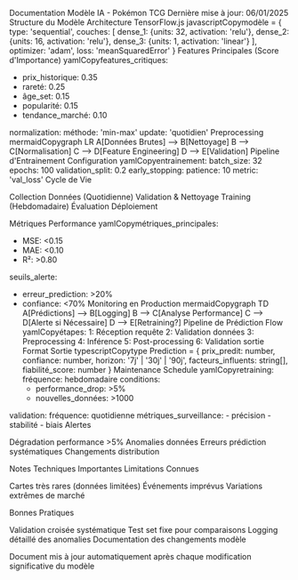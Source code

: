 Documentation Modèle IA - Pokémon TCG
Dernière mise à jour: 06/01/2025
Structure du Modèle
Architecture TensorFlow.js
javascriptCopymodèle = {
  type: 'sequential',
  couches: [
    dense_1: {units: 32, activation: 'relu'},
    dense_2: {units: 16, activation: 'relu'},
    dense_3: {units: 1, activation: 'linear'}
  ],
  optimizer: 'adam',
  loss: 'meanSquaredError'
}
Features
Principales (Score d'Importance)
yamlCopyfeatures_critiques:
  - prix_historique: 0.35
  - rareté: 0.25
  - âge_set: 0.15
  - popularité: 0.15
  - tendance_marché: 0.10

normalization:
  méthode: 'min-max'
  update: 'quotidien'
Preprocessing
mermaidCopygraph LR
    A[Données Brutes] --> B[Nettoyage]
    B --> C[Normalisation]
    C --> D[Feature Engineering]
    D --> E[Validation]
Pipeline d'Entrainement
Configuration
yamlCopyentrainement:
  batch_size: 32
  epochs: 100
  validation_split: 0.2
  early_stopping:
    patience: 10
    metric: 'val_loss'
Cycle de Vie

Collection Données (Quotidienne)
Validation & Nettoyage
Training (Hebdomadaire)
Évaluation
Déploiement

Métriques
Performance
yamlCopymétriques_principales:
  - MSE: <0.15
  - MAE: <0.10
  - R²: >0.80
  
seuils_alerte:
  - erreur_prediction: >20%
  - confiance: <70%
Monitoring en Production
mermaidCopygraph TD
    A[Prédictions] --> B[Logging]
    B --> C[Analyse Performance]
    C --> D[Alerte si Nécessaire]
    D --> E[Retraining?]
Pipeline de Prédiction
Flow
yamlCopyétapes:
  1: Réception requête
  2: Validation données
  3: Preprocessing
  4: Inférence
  5: Post-processing
  6: Validation sortie
Format Sortie
typescriptCopytype Prediction = {
  prix_predit: number,
  confiance: number,
  horizon: '7j' | '30j' | '90j',
  facteurs_influents: string[],
  fiabilité_score: number
}
Maintenance
Schedule
yamlCopyretraining:
  fréquence: hebdomadaire
  conditions:
    - performance_drop: >5%
    - nouvelles_données: >1000

validation:
  fréquence: quotidienne
  métriques_surveillance:
    - précision
    - stabilité
    - biais
Alertes

Dégradation performance >5%
Anomalies données
Erreurs prédiction systématiques
Changements distribution


Notes Techniques Importantes
Limitations Connues

Cartes très rares (données limitées)
Événements imprévus
Variations extrêmes de marché

Bonnes Pratiques

Validation croisée systématique
Test set fixe pour comparaisons
Logging détaillé des anomalies
Documentation des changements modèle


Document mis à jour automatiquement après chaque modification significative du modèle